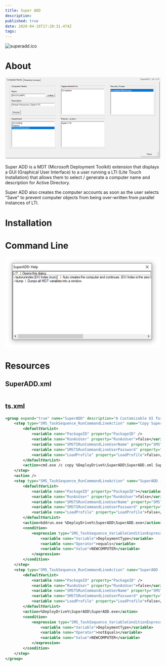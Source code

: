 ```yaml
---
title: Super ADD
description: 
published: true
date: 2020-04-16T17:28:31.474Z
tags: 
---
```


![superadd.ico](/assets/software/supersuite/superadd/superadd.ico)

# About

![superaddimage.png](/assets/software/supersuite/superadd/superaddimage.png)

Super ADD is a MDT (Microsoft Deployment Toolkit) extension that displays a GUI (Graphical User Interface) to a user running a LTI (Lite Touch Installation) that allows them to select / generate a computer name and description for Active Directory.

Super ADD also creates the computer accounts as soon as the user selects "Save" to prevent computer objects from being over-written from parallel instances of LTI.

# Installation

# Command Line

![help.png](/assets/software/supersuite/superadd/help.png)

# Resources

## SuperADD.xml

```xml

```

## ts.xml

```xml
<group expand="true" name="SuperADD" description="A Customizable UI for joining computers to a domain / workgroup." disable="false" continueOnError="false">
    <step type="SMS_TaskSequence_RunCommandLineAction" name="Copy SuperADD.xml" description="Copies the SuperADD.xml from the deployment share to the tools folder where SuperADD will start in." disable="false" continueOnError="false" startIn="" successCodeList="0 3010" runIn="WinPEandFullOS">
        <defaultVarList>
            <variable name="PackageID" property="PackageID" />
            <variable name="RunAsUser" property="RunAsUser">false</variable>
            <variable name="SMSTSRunCommandLineUserName" property="SMSTSRunCommandLineUserName"></variable>
            <variable name="SMSTSRunCommandLineUserPassword" property="SMSTSRunCommandLineUserPassword"></variable>
            <variable name="LoadProfile" property="LoadProfile">false</variable>
        </defaultVarList>
        <action>cmd.exe /c copy %DeployDrive%\SuperADD\SuperADD.xml SuperADD.xml</action>
    </step>
    <action />
    <step type="SMS_TaskSequence_RunCommandLineAction" name="SuperADD - WinPE" description="Launches SuperADD using BDDRun in Windows PE." disable="false" continueOnError="false" startIn="" successCodeList="0 3010" runIn="WinPEandFullOS">
        <defaultVarList>
            <variable name="PackageID" property="PackageID"></variable>
            <variable name="RunAsUser" property="RunAsUser">false</variable>
            <variable name="SMSTSRunCommandLineUserName" property="SMSTSRunCommandLineUserName"></variable>
            <variable name="SMSTSRunCommandLineUserPassword" property="SMSTSRunCommandLineUserPassword"></variable>
            <variable name="LoadProfile" property="LoadProfile">false</variable>
        </defaultVarList>
        <action>bddrun.exe %DeployDrive%\SuperADD\SuperADD.exe</action>
        <condition>
            <expression type="SMS_TaskSequence_VariableConditionExpression">
                <variable name="Variable">DeploymentType</variable>
                <variable name="Operator">equals</variable>
                <variable name="Value">NEWCOMPUTER</variable>
            </expression>
        </condition>
    </step>
    <step type="SMS_TaskSequence_RunCommandLineAction" name="SuperADD - Windows" description="Launches SuperADD in normal Windows where BDDRun is not required." disable="false" continueOnError="false" startIn="" successCodeList="0 3010" runIn="WinPEandFullOS">
        <defaultVarList>
            <variable name="PackageID" property="PackageID" />
            <variable name="RunAsUser" property="RunAsUser">false</variable>
            <variable name="SMSTSRunCommandLineUserName" property="SMSTSRunCommandLineUserName"></variable>
            <variable name="SMSTSRunCommandLineUserPassword" property="SMSTSRunCommandLineUserPassword"></variable>
            <variable name="LoadProfile" property="LoadProfile">false</variable>
        </defaultVarList>
        <action>%DeployDrive%\SuperADD\SuperADD.exe</action>
        <condition>
            <expression type="SMS_TaskSequence_VariableConditionExpression">
                <variable name="Variable">DeploymentType</variable>
                <variable name="Operator">notEquals</variable>
                <variable name="Value">NEWCOMPUTER</variable>
            </expression>
        </condition>
    </step>
</group>
```
